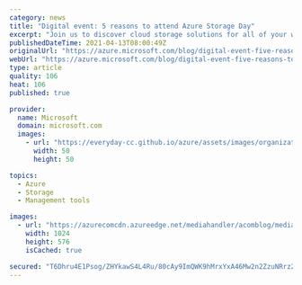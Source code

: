 ```yaml
---
category: news
title: "Digital event: 5 reasons to attend Azure Storage Day"
excerpt: "Join us to discover cloud storage solutions for all of your workloads and learn how to help ensure scalability, security, and compliance with the right Azure storage solution for any use case."
publishedDateTime: 2021-04-13T08:00:49Z
originalUrl: "https://azure.microsoft.com/blog/digital-event-five-reasons-to-attend-azure-storage-day/"
webUrl: "https://azure.microsoft.com/blog/digital-event-five-reasons-to-attend-azure-storage-day/"
type: article
quality: 106
heat: 106
published: true

provider:
  name: Microsoft
  domain: microsoft.com
  images:
    - url: "https://everyday-cc.github.io/azure/assets/images/organizations/microsoft.com-50x50.jpg"
      width: 50
      height: 50

topics:
  - Azure
  - Storage
  - Management tools

images:
  - url: "https://azurecomcdn.azureedge.net/mediahandler/acomblog/media/Default/blog/38b1f0f6-a541-4abe-b9f3-1fdec9c4efc7.png"
    width: 1024
    height: 576
    isCached: true

secured: "T6Dhru4E1Psog/ZHYkawS4L4Ru/80cAy9ImQWK9hMrxYxA46Mw2n2ZzuNRrz2iJNGqRdyBUKhhDLfvphcuZF6PNhlQN0a3VGAX/ZUJL7yL8ZC35ZzYCmRX6mp2FWEPhP256BRH1OPw1K8TBxk3d9h3LGf6Rs8Y5hhlKnRRk+81tza+RVSStdhg1BEyeZONUUz37m9QgiR9D5iTi5jLmGkLp5By+u5D3crFRh/OHXYEBxXBQe43TO8CTev4+aIJTcnWsc2cNtFUenJcfCf0ypuDO1Rixco3DCx6SiXp6FTgW18JaVyj9hTy+vWhu+7NUiQSR3M/3m1FuR06i3Dy/yHL4YvtbsVE+04U3UREsWvas=;58iLCJbWpUlM30d1nCPqdQ=="
---
```


